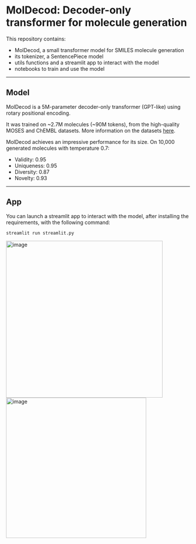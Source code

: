 # MolDecod: Decoder-only transformer for molecule generation

This repository contains:
- MolDecod, a small transformer model for SMILES molecule generation
- its tokenizer, a SentencePiece model
- utils functions and a streamlit app to interact with the model
- notebooks to train and use the model

___

## Model

MolDecod is a 5M-parameter decoder-only transformer (GPT-like) using rotary positional encoding.

It was trained on ~2.7M molecules (~90M tokens), from the high-quality MOSES and ChEMBL datasets.
More information on the datasets [here](https://tdcommons.ai/generation_tasks/molgen/).

MolDecod achieves an impressive performance for its size.
On 10,000 generated molecules with temperature 0.7:
- Validity: 0.95
- Uniqueness: 0.95
- Diversity: 0.87
- Novelty: 0.93

___

## App

You can launch a streamlit app to interact with the model, after installing the requirements, with the following command:
```
streamlit run streamlit.py
```


<img width="429" alt="image" src="https://github.com/user-attachments/assets/1cb03cde-b2e8-4fb4-a33f-98954584919e">


<img width="384" alt="image" src="https://github.com/user-attachments/assets/facafc0d-d4e3-4c65-83d9-04b5d51fd9c7">
